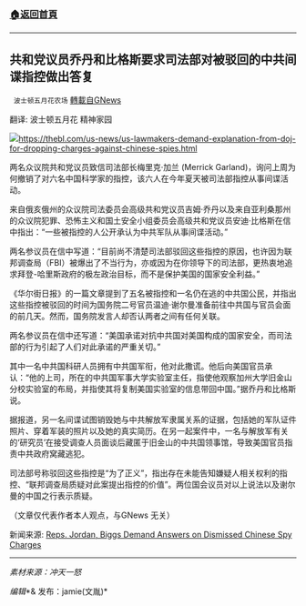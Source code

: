 ###  [:house:返回首頁](https://github.com/ourhimalayas/txt)
---


## 共和党议员乔丹和比格斯要求司法部对被驳回的中共间谍指控做出答复
` 波士顿五月花农场` [轉載自GNews](https://gnews.org/zh-hans/1569545/)

翻译: 波士顿五月花  精神家园

![](https://assets.gnews.org/wp-content/uploads/2021/10/共和党议员乔丹、比格斯要求对被驳回的中国间谍指控作出答复.jpg)https://thebl.com/us-news/us-lawmakers-demand-explanation-from-doj-for-dropping-charges-against-chinese-spies.html

两名众议院共和党议员致信司法部长梅里克·加兰 (Merrick Garland)，询问上周为何撤销了对六名中国科学家的指控，该六人在今年夏天被司法部指控从事间谍活动。

来自俄亥俄州的众议院司法委员会高级共和党议员吉姆·乔丹以及来自亚利桑那州的众议院犯罪、恐怖主义和国土安全小组委员会高级共和党议员安迪·比格斯在信中指出：“一些被指控的人公开承认为中共军队从事间谍活动。”

两名参议员在信中写道：“目前尚不清楚司法部驳回这些指控的原因，也许因为联邦调查局（FBI）被爆出了不当行为，亦或因为在你领导下的司法部，更热衷地追求拜登-哈里斯政府的极左政治目标，而不是保护美国的国家安全利益。”

《华尔街日报》的一篇文章提到了五名被指控和一名仍在逃的中共国公民，并指出这些指控被驳回的时间为国务院二号官员温迪·谢尔曼准备前往中共国与官员会面的前几天。然而，国务院发言人却否认两者之间有任何关联。

两名参议员在信中还写道：“美国承诺对抗中共国对美国构成的国家安全，而司法部的行为引起了人们对此承诺的严重关切。”

其中一名中共国科研人员拥有中共国军衔，他对此撒谎。他后向美国官员承认：“他的上司，所在的中共国军事大学实验室主任，指使他观察加州大学旧金山分校实验室的布局，并指使其将复制美国实验室的信息带回中国。”据乔丹和比格斯说。

据报道，另一名间谍试图销毁她与中共解放军隶属关系的证据，包括她的军队证件照片、穿着军装的照片以及她的真实简历。在另一起案件中，一名与解放军有关的‘研究员’在接受调查人员面谈后藏匿于旧金山的中共国领事馆，导致美国官员指责中共政府窝藏逃犯。

司法部号称驳回这些指控是“为了正义”，指出存在未能告知嫌疑人相关权利的指控、“联邦调查局质疑对此案提出指控的价值”。两位国会议员对以上说法以及谢尔曼的中国之行表示质疑。

（文章仅代表作者本人观点，与GNews 无关）

新闻来源: [Reps. Jordan, Biggs Demand Answers on Dismissed Chinese Spy Charges](https://www.newsmax.com/politics/spies-state-department-jim-jordan-andy-biggs/2021/09/27/id/1038128/)

* * *

*素材来源：冲天一怒*

*编辑**& 发布：jamie(文胤)*
